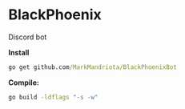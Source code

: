 # BlackPhoenix
Discord bot

**Install**
```cmd
go get github.com/MarkMandriota/BlackPhoenixBot
```

**Compile:**
```cmd
go build -ldflags "-s -w"
```
